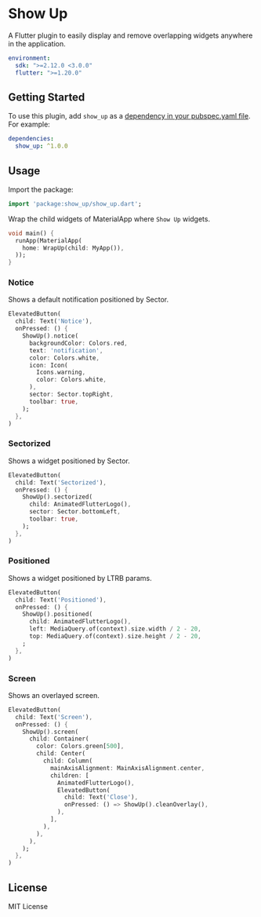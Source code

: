 # Show Up

A Flutter plugin to easily display and remove overlapping widgets anywhere in the application.

```yaml
environment:
  sdk: ">=2.12.0 <3.0.0"
  flutter: ">=1.20.0"
```

## Getting Started

To use this plugin, add `show_up` as a [dependency in your pubspec.yaml file](https://flutter.io/platform-plugins/). For example:

```yaml
dependencies:
  show_up: ^1.0.0
```

## Usage

Import the package:
```dart
import 'package:show_up/show_up.dart';
```

Wrap the child widgets of MaterialApp where `Show Up` widgets.
```dart
void main() {
  runApp(MaterialApp(
    home: WrapUp(child: MyApp()),
  ));
}
```

### Notice
Shows a default notification positioned by Sector.

```dart
ElevatedButton(
  child: Text('Notice'),
  onPressed: () {
    ShowUp().notice(
      backgroundColor: Colors.red,
      text: 'notification',
      color: Colors.white,
      icon: Icon(
        Icons.warning,
        color: Colors.white,
      ),
      sector: Sector.topRight,
      toolbar: true,
    );
  },
)
```

### Sectorized
Shows a widget positioned by Sector.

```dart
ElevatedButton(
  child: Text('Sectorized'),
  onPressed: () {
    ShowUp().sectorized(
      child: AnimatedFlutterLogo(),
      sector: Sector.bottomLeft,
      toolbar: true,
    );
  },
)
```

### Positioned
Shows a widget positioned by LTRB params.

```dart
ElevatedButton(
  child: Text('Positioned'),
  onPressed: () {
    ShowUp().positioned(
      child: AnimatedFlutterLogo(),
      left: MediaQuery.of(context).size.width / 2 - 20,
      top: MediaQuery.of(context).size.height / 2 - 20,
    ;
  },
)
```

### Screen
Shows an overlayed screen.

```dart
ElevatedButton(
  child: Text('Screen'),
  onPressed: () {
    ShowUp().screen(
      child: Container(
        color: Colors.green[500],
        child: Center(
          child: Column(
            mainAxisAlignment: MainAxisAlignment.center,
            children: [
              AnimatedFlutterLogo(),
              ElevatedButton(
                child: Text('Close'),
                onPressed: () => ShowUp().cleanOverlay(),
              ),
            ],
          ),
        ),
      ),
    );
  },
)
```

##  License

MIT License
